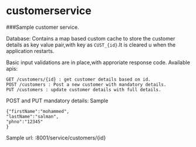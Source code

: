 # customerservice

###Sample customer service.

Database: Contains a map based custom cache to store the customer details as key value pair,with key as `CUST_{id}`.It is cleared u when the application restarts.

Basic input validations are in place,with approriate response code.
Available apis:
```
GET /customers/{id} : get customer details based on id.
POST /customers : Post a new customer with mandatory details.
PUT /customers : update customer details with full details.
```

POST and PUT mandatory details:
Sample
```
{"firstName":"mohammed",
"lastName":"salman",
"phno":"12345"
}
```

Sample url: <host>:8001/service/customers/{id}
